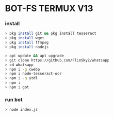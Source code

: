 
# BOT-FS TERMUX V13

### install

```sh
> pkg install git && pkg install tesseract
> pkg install wget 
> pkg install ffmpeg 
> pkg install nodejs
```
```sh
> apt update && apt upgrade
> git clone https://github.com/FlinSky2/whatsapp
> cd whatsapp
> npm i -g cwebp 
> npm i node-tesseract-ocr 
> npm i -g ytdl
> npm i 
> npm i got
```
### run bot 

```sh
> node index.js
```

